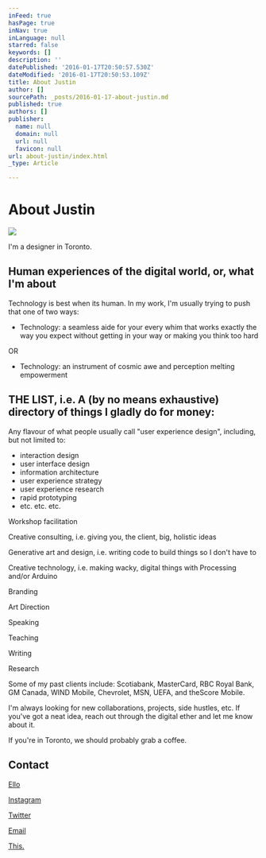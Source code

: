 ```yaml
---
inFeed: true
hasPage: true
inNav: true
inLanguage: null
starred: false
keywords: []
description: ''
datePublished: '2016-01-17T20:50:57.530Z'
dateModified: '2016-01-17T20:50:53.109Z'
title: About Justin
author: []
sourcePath: _posts/2016-01-17-about-justin.md
published: true
authors: []
publisher:
  name: null
  domain: null
  url: null
  favicon: null
url: about-justin/index.html
_type: Article

---
```

# About Justin
![](https://the-grid-user-content.s3-us-west-2.amazonaws.com/4602c631-7ac9-4821-b3dc-73353131ee1d.jpg)

I'm a designer in Toronto. 

## Human experiences of the digital world, or, what I'm about

Technology is best when its human. In my work, I'm usually trying to push that one of two ways:

* Technology: a seamless aide for your every whim that works exactly the way you expect without getting in your way or making you think too hard

OR

* Technology: an instrument of cosmic awe and perception melting empowerment 

## THE LIST, i.e. A (by no means exhaustive) directory of things I gladly do for money:

Any flavour of what people usually call "user experience design", including, but not limited to:

* interaction design 
* user interface design
* information architecture
* user experience strategy
* user experience research
* rapid prototyping
* etc. etc. etc.

Workshop facilitation

Creative consulting, i.e. giving you, the client, big, holistic ideas

Generative art and design, i.e. writing code to build things so I don't have to

Creative technology, i.e. making wacky, digital things with Processing and/or Arduino

Branding

Art Direction

Speaking

Teaching

Writing

Research

Some of my past clients include: Scotiabank, MasterCard, RBC Royal Bank, GM Canada, WIND Mobile, Chevrolet, MSN, UEFA, and theScore Mobile.

I'm always looking for new collaborations, projects, side hustles, etc. If you've got a neat idea, reach out through the digital ether and let me know about it.

If you're in Toronto, we should probably grab a coffee.

## Contact

[Ello][0]

[Instagram][1]

[Twitter][2]

[Email][3]

[This.][4]

[0]: https://ello.co/justinscherer
[1]: https://www.instagram.com/jgscherer/?hl=en
[2]: https://twitter.com/jgscherer
[3]: mailto:justingscherer@gmail.com
[4]: https://this.cm/justinscherer/follow